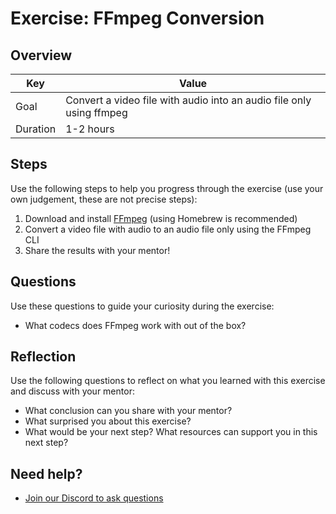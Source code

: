 # Exercise: FFmpeg Conversion

## Overview

| Key | Value |
| --- | --- |
| Goal | Convert a video file with audio into an audio file only using ffmpeg |
| Duration | 1-2 hours |


## Steps

Use the following steps to help you progress through the exercise (use your own judgement, these are not precise steps):

1. Download and install [FFmpeg](https://ffmpeg.org/) (using Homebrew is recommended)
2. Convert a video file with audio to an audio file only using the FFmpeg CLI
3. Share the results with your mentor!

## Questions

Use these questions to guide your curiosity during the exercise:

- What codecs does FFmpeg work with out of the box?

## Reflection

Use the following questions to reflect on what you learned with this exercise and discuss with your mentor:

- What conclusion can you share with your mentor?
- What surprised you about this exercise?
- What would be your next step? What resources can support you in this next step?

## Need help?

- [Join our Discord to ask questions](https://discord.gg/bDVYvG3Czd)
